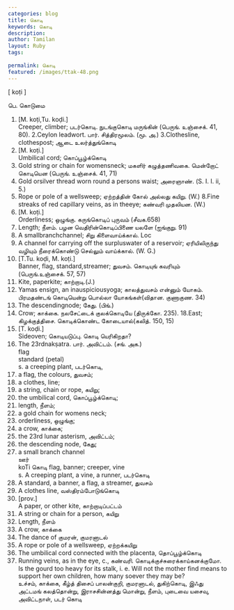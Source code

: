 ```yaml
---
categories: blog
title: கொடி
keywords: கொடி
description: 
author: Tamilan
layout: Ruby
tags: 
 
permalink: கொடி
featured: /images/ttak-48.png
---
```

  
[ koṭi ]  
  
பெ. கொடுமை  
1. [M. koṭi,Tu. koḍi.]  
Creeper, climber; படர்கொடி. நுடங்குகொடி மருங்கின் (பெருங். உஞ்சைக். 41, 80). 2.Ceylon leadwort. பார். சித்திரமூலம். (மூ. அ.) 3.Clothesline, clothespost; ஆடை உலர்த்துங்கொடி  
4. [M. koṭi.]  
Umbilical cord; கொப்பூழ்க்கொடி  
5. Gold string or chain for womensneck; மகளிர் கழுத்தணிவகை. மென்றோட் கொடியென (பெருங். உஞ்சைக். 41, 71)  
6. Gold orsilver thread worn round a persons waist; அரைஞாண். (S. I. I. ii, 5.)  
7. Rope or pole of a wellsweep; ஏற்றத்தின் கோல் அல்லது கயிறு. (W.) 8.Fine streaks of red capillary veins, as in theeye; கண்வரி முதலியன. (W.)  
9. [M. koṭi.]  
Orderliness; ஒழுங்கு. கருங்கொடிப் புருவம் (சீவக.658)  
10. Length; நீளம். பழன வெதிரின்கொடிப்பிணை யலளே (ஐங்குறு. 91)  
11. A smallbranchchannel; சிறு கிளைவாய்க்கால். Loc  
12. A channel for carrying off the surpluswater of a reservoir; ஏரியிலிருந்து வழியும் நீரைக்கொண்டு செல்லும் வாய்க்கால். (W. G.)  
13. [T.Tu. koḍi, M. koṭi.]  
Banner, flag, standard,streamer; துவசம். கொடியுங் கவரியும் (பெருங்.உஞ்சைக். 57, 57)  
14. Kite, paperkite; காற்றாடி.(J.)  
15. Yamas ensign, an inauspiciousyoga; காலத்துவசம் என்னும் யோகம். பிரமதண்டங் கொடியென்று பொல்லா யோகங்கள்(விதான. குணாகுண. 34)  
16. The descendingnode; கேது. (பிங்.)  
17. Crow; காக்கை. நலசேட்டைக் குலக்கொடியே (திருக்கோ. 235). 18.East; கிழக்குத்திசை. கொடிக்கொண்ட கோடையால்(கலித். 150, 15)  
19. [T. koḍi.]  
Sideoven; கொடியடுப்பு. கொடி யெரிகிறதா?  
20. The 23rdnakṣatra. பார். அவிட்டம். (சங். அக.)  
flag  
standard (petal)  
s. a creeping plant, படர்கொடி,  
2. a flag, the colours, துவசம்;  
3. a clothes, line;  
4. a string, chain or rope, கயிறு;  
5. the umbilical cord, கொப்பூழ்க்கொடி;  
6. length, நீளம்;  
7. a gold chain for womens neck;  
8. orderliness, ஒழுங்கு;  
9. a crow, காக்கை;  
1. the 23rd lunar asterism, அவிட்டம்;  
11. the descending node, கேது;  
12. a small branch channel  
ஊர்  
koTi கொடி flag, banner; creeper, vine  
s. A creeping plant, a vine, a runner, படர்கொடி  
2. A standard, a banner, a flag, a streamer, துவசம்  
3. A clothes line, வஸ்திரம்போடுங்கொடி  
4. [prov.]  
A paper, or other kite, காற்றாடிப்பட்டம்  
5. A string or chain for a person, கயிறு  
6. Length, நீளம்  
7. A crow, காக்கை  
8. The dance of குமரன், குமரனாடல்  
9. A rope or pole of a wellsweep, ஏற்றக்கயிறு  
1. The umbilical cord connected with the placenta, தொப்பூழ்க்கொடி  
11. Running veins, as in the eye, c., கண்வரி. கொடிக்குச்சுரைக்காய்கனக்குமோ. Is the gourd too heavy for its stalk, i. e. Will not the mother find means to support her own children, how many soever they may be?  
உச்சம், காக்கை, கீழ்த் திசைப் பாலன்குறி, குமரனாடல், துகிற்கொடி, இஃது அட்டமங் கலத்தொன்று, இராசசின்னத்து மொன்று, நீளம், புடைவை யசைவு, அவிட்டநாள், படர் கொடி
